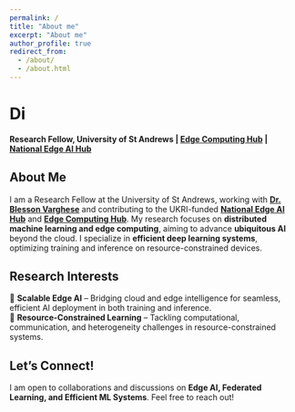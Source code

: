 ```yaml
---
permalink: /
title: "About me"
excerpt: "About me"
author_profile: true
redirect_from:
  - /about/
  - /about.html
---
```


# **Di**  
**Research Fellow, University of St Andrews | [Edge Computing Hub](https://edgehub.co.uk/) | [National Edge AI Hub](https://edgeaihub.co.uk/)**  

## **About Me**  
I am a Research Fellow at the University of St Andrews, working with **[Dr. Blesson Varghese](https://www.blessonv.com/)** and contributing to the UKRI-funded **[National Edge AI Hub](https://edgeaihub.co.uk/)** and **[Edge Computing Hub](https://edgehub.co.uk/)**. My research focuses on **distributed machine learning and edge computing**, aiming to advance **ubiquitous AI** beyond the cloud. I specialize in **efficient deep learning systems**, optimizing training and inference on resource-constrained devices.  

## **Research Interests**  
🔹 **Scalable Edge AI** – Bridging cloud and edge intelligence for seamless, efficient AI deployment in both training and inference.  
🔹 **Resource-Constrained Learning** – Tackling computational, communication, and heterogeneity challenges in resource-constrained systems.  

## **Let’s Connect!**  
I am open to collaborations and discussions on **Edge AI, Federated Learning, and Efficient ML Systems**. Feel free to reach out!    

